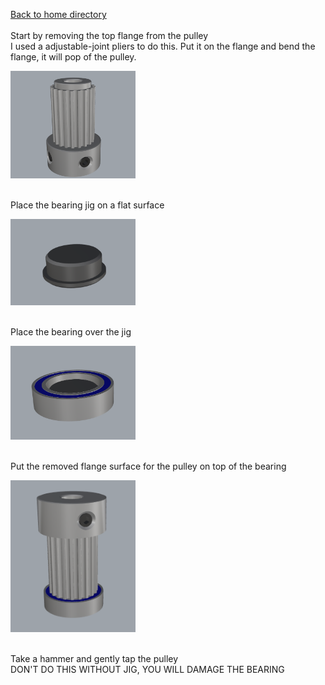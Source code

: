 <a href="..">Back to home directory</a><br>
<br>
Start by removing the top flange from the pulley <br>
I used a adjustable-joint pliers to do this. Put it on the flange and bend the flange, it will pop of the pulley. <br>
<p align="left"><img width="200" src="remove%20flange.png"></p>
<br>
Place the bearing jig on a flat surface <br>
<p align="left"><img width="200" src="jig.png"></p>
<br>
Place the bearing over the jig <br>
<p align="left"><img width="200" src="bearing_over_jig.png"></p>
<br>
Put the removed flange surface for the pulley on top of the bearing <br>
<p align="left"><img width="200" src="pulley_on_bearing.png"></p>
<br>
Take a hammer and gently tap the pulley <br>
DON'T DO THIS WITHOUT JIG, YOU WILL DAMAGE THE BEARING <br.
